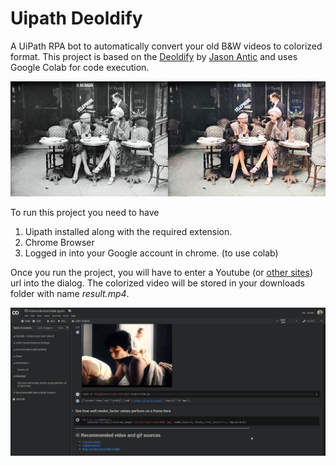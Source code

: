 # Uipath Deoldify
A UiPath RPA bot to automatically convert your old B&W videos to colorized format. This project is based on the [Deoldify](https://github.com/jantic/DeOldify) by [Jason Antic](https://twitter.com/citnaj) and uses Google Colab for code execution.

![Colorized](deoldify.jpg)

To run this project you need to have 
1. Uipath installed along with the required extension.
2. Chrome Browser
3. Logged in into your Google account in chrome. (to use colab)

Once you run the project, you will have to enter a Youtube (or [other sites](https://ytdl-org.github.io/youtube-dl/supportedsites.html)) url into the dialog. The colorized video will be stored in your downloads folder with name *result.mp4*.

![Colab Screenshot](img.png)